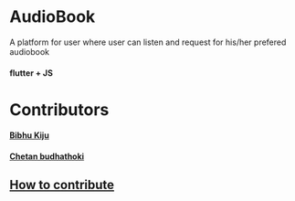 # AudioBook
A platform for user where user can listen and request for  his/her prefered audiobook


#### flutter + JS

# Contributors
#### [Bibhu Kiju](https://github.com/BibhuKiju)
#### [Chetan budhathoki](https://github.com/ChetanBudhathoki)

## [How to contribute](https://github.com/Scriptard/AudioBook/blob/dev/CONTRIBUTING.md)

